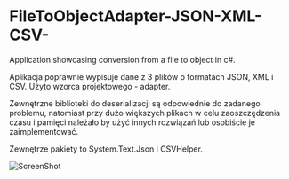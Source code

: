 # FileToObjectAdapter-JSON-XML-CSV-
Application showcasing conversion from a file to object in c#.


Aplikacja poprawnie wypisuje dane z 3 plików o formatach JSON, XML i CSV. Użyto wzorca projektowego - adapter.

Zewnętrzne biblioteki do deserializacji są odpowiednie do zadanego problemu, natomiast przy dużo większych plikach w celu zaoszczędzenia czasu i pamięci należało by użyć innych rozwiązań lub osobiście je zaimplementować.

Zewnętrze pakiety to System.Text.Json i CSVHelper.

![ScreenShot](https://postimg.cc/JDrkX7sy)
